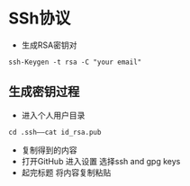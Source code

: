 # SSh协议
- 生成RSA密钥对  

```ssh-Keygen -t rsa -C "your email"```


## 生成密钥过程  
- 进入个人用户目录 

```cd .ssh——cat id_rsa.pub```

- 复制得到的内容  
- 打开GitHub 进入设置 选择ssh and gpg keys  
- 起完标题 将内容复制粘贴  

